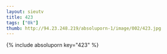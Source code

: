 ```yaml
--- 
layout: sieutv
title: 423
tags: ["0k"]
thumb: http://94.23.248.219/absoluporn-1/image/002/423.jpg
---
```

{% include absoluporn key="423" %} 
